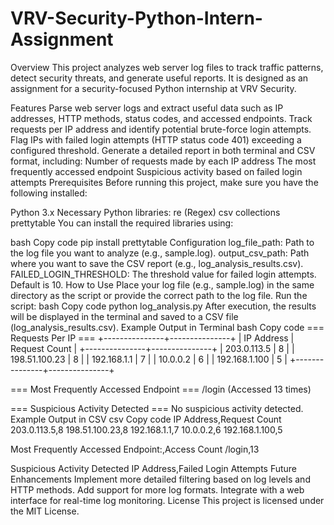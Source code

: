 # VRV-Security-Python-Intern-Assignment
Overview
This project analyzes web server log files to track traffic patterns, detect security threats, and generate useful reports. It is designed as an assignment for a security-focused Python internship at VRV Security.

Features
Parse web server logs and extract useful data such as IP addresses, HTTP methods, status codes, and accessed endpoints.
Track requests per IP address and identify potential brute-force login attempts.
Flag IPs with failed login attempts (HTTP status code 401) exceeding a configured threshold.
Generate a detailed report in both terminal and CSV format, including:
Number of requests made by each IP address
The most frequently accessed endpoint
Suspicious activity based on failed login attempts
Prerequisites
Before running this project, make sure you have the following installed:

Python 3.x
Necessary Python libraries:
re (Regex)
csv
collections
prettytable
You can install the required libraries using:

bash
Copy code
pip install prettytable
Configuration
log_file_path: Path to the log file you want to analyze (e.g., sample.log).
output_csv_path: Path where you want to save the CSV report (e.g., log_analysis_results.csv).
FAILED_LOGIN_THRESHOLD: The threshold value for failed login attempts. Default is 10.
How to Use
Place your log file (e.g., sample.log) in the same directory as the script or provide the correct path to the log file.
Run the script:
bash
Copy code
python log_analysis.py
After execution, the results will be displayed in the terminal and saved to a CSV file (log_analysis_results.csv).
Example Output in Terminal
bash
Copy code
=== Requests Per IP ===
+---------------+---------------+
|   IP Address  | Request Count |
+---------------+---------------+
|  203.0.113.5  |       8       |
| 198.51.100.23 |       8       |
|  192.168.1.1  |       7       |
|    10.0.0.2   |       6       |
| 192.168.1.100 |       5       |
+---------------+---------------+

=== Most Frequently Accessed Endpoint ===
/login (Accessed 13 times)

=== Suspicious Activity Detected ===
No suspicious activity detected.
Example Output in CSV
csv
Copy code
IP Address,Request Count
203.0.113.5,8
198.51.100.23,8
192.168.1.1,7
10.0.0.2,6
192.168.1.100,5

Most Frequently Accessed Endpoint:,Access Count
/login,13

Suspicious Activity Detected
IP Address,Failed Login Attempts
Future Enhancements
Implement more detailed filtering based on log levels and HTTP methods.
Add support for more log formats.
Integrate with a web interface for real-time log monitoring.
License
This project is licensed under the MIT License.
